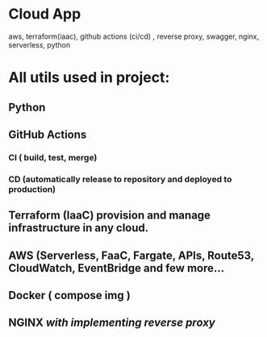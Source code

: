 # Cloud App
 aws, terraform(iaac), github actions (ci/cd) , reverse proxy, swagger, nginx, serverless, python

# All utils used in project:
## Python
## GitHub Actions
### CI ( build, test, merge)
### CD (automatically release to repository and deployed to production)
## Terraform (IaaC) provision and manage infrastructure in any cloud.
## AWS (Serverless, FaaC, Fargate, APIs, Route53, CloudWatch, EventBridge and few more...
## Docker ( compose img )
## NGINX *_with implementing reverse proxy_*


